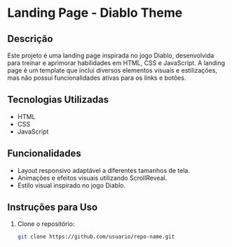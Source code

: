 # Landing Page - Diablo Theme

## Descrição
Este projeto é uma landing page inspirada no jogo Diablo, desenvolvida para treinar e aprimorar habilidades em HTML, CSS e JavaScript. A landing page é um template que inclui diversos elementos visuais e estilizações, mas não possui funcionalidades ativas para os links e botões.

## Tecnologias Utilizadas
- HTML
- CSS
- JavaScript

## Funcionalidades
- Layout responsivo adaptável a diferentes tamanhos de tela.
- Animações e efeitos visuais utilizando ScrollReveal.
- Estilo visual inspirado no jogo Diablo.

## Instruções para Uso
1. Clone o repositório:
   ```bash
   git clone https://github.com/usuario/repo-name.git
